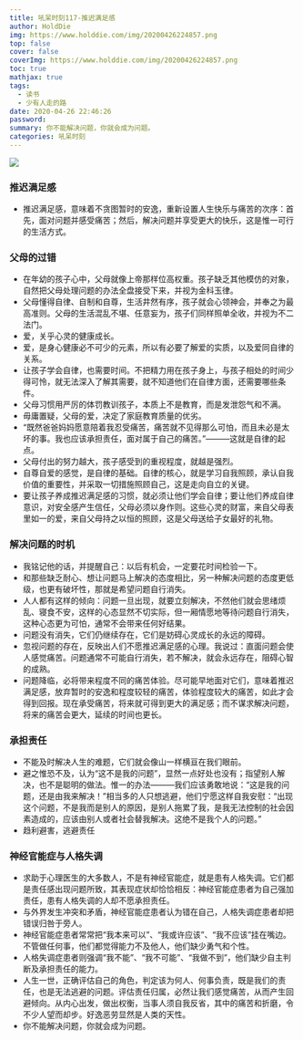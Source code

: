 ```yaml
---
title: 吼呆时刻117-推迟满足感
author: HoldDie
img: https://www.holddie.com/img/20200426224857.png
top: false
cover: false
coverImg: https://www.holddie.com/img/20200426224857.png
toc: true
mathjax: true
tags:
  - 读书
  - 少有人走的路
date: 2020-04-26 22:46:26
password:
summary: 你不能解决问题，你就会成为问题。
categories: 吼呆时刻
---
```


![](https://www.holddie.com/img/20200426224857.png)

### 推迟满足感

- 推迟满足感，意味着不贪图暂时的安逸，重新设置人生快乐与痛苦的次序：首先，面对问题并感受痛苦；然后，解决问题并享受更大的快乐，这是惟一可行的生活方式。

### 父母的过错

- 在年幼的孩子心中，父母就像上帝那样位高权重。孩子缺乏其他模仿的对象，自然把父母处理问题的办法全盘接受下来，并视为金科玉律。
- 父母懂得自律、自制和自尊，生活井然有序，孩子就会心领神会，并奉之为最高准则。父母的生活混乱不堪、任意妄为，孩子们同样照单全收，并视为不二法门。
- 爱，关乎心灵的健康成长。
- 爱，是身心健康必不可少的元素，所以有必要了解爱的实质，以及爱同自律的关系。
- 让孩子学会自律，也需要时间。不把精力用在孩子身上，与孩子相处的时间少得可怜，就无法深入了解其需要，就不知道他们在自律方面，还需要哪些条件。
- 父母习惯用严厉的体罚教训孩子，本质上不是教育，而是发泄怨气和不满。
- 毋庸置疑，父母的爱，决定了家庭教育质量的优劣。
- “既然爸爸妈妈愿意陪着我忍受痛苦，痛苦就不见得那么可怕，而且未必是太坏的事。我也应该承担责任，面对属于自己的痛苦。”———这就是自律的起点。
- 父母付出的努力越大，孩子感受到的重视程度，就越是强烈。
- 自尊自爱的感觉，是自律的基础。自律的核心，就是学习自我照顾，承认自我价值的重要性，并采取一切措施照顾自己，这是走向自立的关键。
- 要让孩子养成推迟满足感的习惯，就必须让他们学会自律；要让他们养成自律意识，对安全感产生信任，父母必须以身作则。这些心灵的财富，来自父母表里如一的爱，来自父母持之以恒的照顾，这是父母送给子女最好的礼物。

### 解决问题的时机

- 我铭记他的话，并提醒自己：以后有机会，一定要花时间检验一下。
- 和那些缺乏耐心、想让问题马上解决的态度相比，另一种解决问题的态度更低级，也更有破坏性，那就是希望问题自行消失。
- 人人都有这样的倾向：问题一旦出现，就要立刻解决，不然他们就会思绪烦乱、寝食不安，这样的心态显然不切实际，但一厢情愿地等待问题自行消失，这种心态更为可怕，通常不会带来任何好结果。
- 问题没有消失，它们仍继续存在，它们是妨碍心灵成长的永远的障碍。
- 忽视问题的存在，反映出人们不愿推迟满足感的心理。我说过：直面问题会使人感觉痛苦。问题通常不可能自行消失，若不解决，就会永远存在，阻碍心智的成熟。
- 问题降临，必将带来程度不同的痛苦体验。尽可能早地面对它们，意味着推迟满足感，放弃暂时的安逸和程度较轻的痛苦，体验程度较大的痛苦，如此才会得到回报。现在承受痛苦，将来就可得到更大的满足感；而不谋求解决问题，将来的痛苦会更大，延续的时间也更长。

### 承担责任

- 不能及时解决人生的难题，它们就会像山一样横亘在我们眼前。
- 避之惟恐不及，认为“这不是我的问题”，显然一点好处也没有；指望别人解决，也不是聪明的做法。惟一的办法———我们应该勇敢地说：“这是我的问题，还是由我来解决！”相当多的人只想逃避，他们宁愿这样自我安慰：“出现这个问题，不是我而是别人的原因，是别人拖累了我，是我无法控制的社会因素造成的，应该由别人或者社会替我解决。这绝不是我个人的问题。”
- 趋利避害，逃避责任

### 神经官能症与人格失调

- 求助于心理医生的大多数人，不是有神经官能症，就是患有人格失调。它们都是责任感出现问题所致，其表现症状却恰恰相反：神经官能症患者为自己强加责任，患有人格失调的人却不愿承担责任。
- 与外界发生冲突和矛盾，神经官能症患者认为错在自己，人格失调症患者却把错误归咎于旁人。
- 神经官能症患者常常把“我本来可以”、“我或许应该”、“我不应该”挂在嘴边。不管做任何事，他们都觉得能力不及他人，他们缺少勇气和个性。
- 人格失调症患者则强调“我不能”、“我不可能”、“我做不到”，他们缺少自主判断及承担责任的能力。
- 人生一世，正确评估自己的角色，判定该为何人、何事负责，既是我们的责任，也是无法逃避的问题。评估责任归属，必然让我们感觉痛苦，从而产生回避倾向。从内心出发，做出权衡，当事人须自我反省，其中的痛苦和折磨，令不少人望而却步。好逸恶劳显然是人类的天性。
- 你不能解决问题，你就会成为问题。